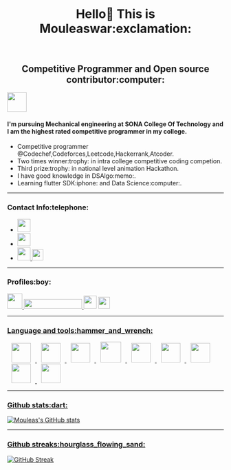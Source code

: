 <h1 align="center"> Hello👋 This is Mouleaswar:exclamation: <br></br>
<h2 align="center"> Competitive Programmer and Open source contributor:computer:</h2>

<img height="45" src="https://cybergeeks.in/content/images/2015/12/about.png"/>

<h4>I'm pursuing Mechanical engineering at <b>SONA College Of Technology</b> and I am the highest rated competitive programmer in my college.</h4>
<ul>
  <li>Competitive programmer @Codechef,Codeforces,Leetcode,Hackerrank,Atcoder.</li>
  <li>Two times winner:trophy: in intra college competitive coding competion.</li>
  <li>Third prize:trophy: in national level animation Hackathon.</li>
  <li>I have good knowledge in DSAlgo:memo:.</li>
  <li>Learning flutter SDK:iphone: and Data Science:computer:.</li>
</ul>

---

<h3>Contact Info:telephone:</h3>
<ul>
  <li><a href="https://www.linkedin.com/in/mouleaswar-shanmugam-747ba11b8/" target="_blank"> <img height="30" src="https://img.shields.io/badge/linkedin-blue.svg?&style=for-the-badge&logo=linkedin&logoColor=white"/> </a></li>
   <li><a href="mailto:warmouleas@gmail.com" target="_blank"> <img height="30" src="https://img.shields.io/badge/gmail-c14438?&style=for-the-badge&logo=gmail&logoColor=white"/> </a></li>
  <li><a href="https://www.instagram.com/m0u1ea5/" target="_blank"> <img height="30"  src="https://www.transparentpng.com/thumb/logo-instagram/YfpFOL-logo-instagram-free-transparent.png"/> </a><img height="26"  src="https://freepngimg.com/thumb/logo/76861-web-instagram-script-typeface-typography-font.png"></li>
</ul>

---

<h3>Profiles:boy:</h3>
<a href="https://www.codechef.com/users/mouleas14/" target="_blank"> <img height="35" src="https://user-images.githubusercontent.com/66675130/105477250-9f8d0a80-5cc7-11eb-8e88-9e4ca0122ce4.png"/> </a>
<a href="https://codeforces.com/profile/M0u1ea5/" target="_blank"> <img height="22" width="135" style="clip-path: rect(10px, 0px, 0px, 0px);" src="https://user-images.githubusercontent.com/66675130/105478796-a7e64500-5cc9-11eb-9ea6-f00d574dd208.png"/> </a>
<a href="https://leetcode.com/M0u1ea5/" target="_blank"> <img height="30" src="https://upload.wikimedia.org/wikipedia/commons/thumb/0/0a/LeetCode_Logo_black_with_text.svg/1024px-LeetCode_Logo_black_with_text.svg.png"/></a>
<a href="https://www.hackerrank.com/heshma27/" target="_blank"> <img height="27" src="https://user-images.githubusercontent.com/66675130/105476483-b121e280-5cc6-11eb-8280-680a10fe2880.png">
 
 ---
  
<h3>Language and tools:hammer_and_wrench:</h3>
<img width="45" height="45" hspace="10" src="https://cdn.worldvectorlogo.com/logos/python-5.svg"/>
<img width="45" height="45" hspace="10" src="https://cdn.worldvectorlogo.com/logos/c.svg"/>
<img width="45" height="45" hspace="10" src="https://upload.wikimedia.org/wikipedia/commons/thumb/7/7e/Dart-logo.png/768px-Dart-logo.png"/>
<img width="48" height="48" hspace="10" src="https://cdn.worldvectorlogo.com/logos/html5-1.svg"/>
<img width="45" height="45" hspace="10" src="https://www.vectorlogo.zone/logos/github/github-icon.svg"/>
<img width="45" height="45" hspace="10" src="https://cdn.worldvectorlogo.com/logos/sublime-text.svg"/>
<img width="45" height="45" hspace="10" src="https://raw.githubusercontent.com/duythien0912/flutter_zalo_login/master/flutter.jpeg"/>
<img width="45" height="45" hspace="10" src="https://upload.wikimedia.org/wikipedia/commons/thumb/2/2d/Visual_Studio_Code_1.18_icon.svg/1200px-Visual_Studio_Code_1.18_icon.svg.png"/>
<img width="45" height="45" hspace="10" src="https://2.bp.blogspot.com/-tzm1twY_ENM/XlCRuI0ZkRI/AAAAAAAAOso/BmNOUANXWxwc5vwslNw3WpjrDlgs9PuwQCLcBGAsYHQ/s1600/pasted%2Bimage%2B0.png"/>

---

<h3>Github stats:dart:</h3>

![Mouleas's GitHub stats](https://github-readme-stats.vercel.app/api?username=M0u1ea5&show_icons=true&theme=radical)

---

<h3>Github streaks:hourglass_flowing_sand:</h3>

[![GitHub Streak](http://github-readme-streak-stats.herokuapp.com?user=M0u1ea5&theme=gotham)](https://git.io/streak-stats)












